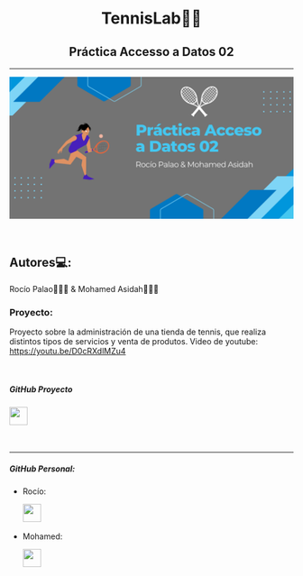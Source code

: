 <h1 align="center">TennisLab🎾🎾</h1>
<h2 align="center">Práctica Accesso a Datos 02</h2>

----

<p  align="center" ><img src="./img/banner.png" width="900px"></p>

<br>

## Autores💻:
Rocío Palao🙋🏻‍♀️ & Mohamed Asidah🙋🏽‍♂️

### Proyecto:
Proyecto sobre la administración de una tienda de tennis, que realiza distintos tipos de servicios y venta de produtos.
Video de youtube: https://youtu.be/D0cRXdlMZu4

<br>

##### GitHub Proyecto
<a href="https://github.com/Rochiio/Practica02-AD" target="_blank" rel="noreferrer"><img src="https://raw.githubusercontent.com/danielcranney/readme-generator/main/public/icons/socials/github.svg" width="32" height="32" /></a>

<br>

----
##### GitHub Personal:
- Rocío:<p align="left"> <a href="https://www.github.com/Rochiio" target="_blank" rel="noreferrer"><img src="https://raw.githubusercontent.com/danielcranney/readme-generator/main/public/icons/socials/github.svg" width="32" height="32" /></a>

- Mohamed:<p align="left"> <a href="https://www.github.com/loopedmoha" target="_blank" rel="noreferrer"><img src="https://raw.githubusercontent.com/danielcranney/readme-generator/main/public/icons/socials/github.svg" width="32" height="32" /></a></p>
